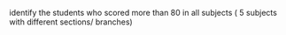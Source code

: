 identify the students who scored more than 80 in all subjects ( 5 subjects with different sections/ branches)